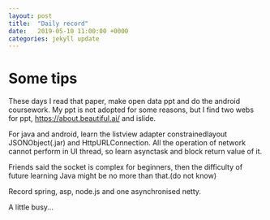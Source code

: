 ```yaml
---
layout: post
title:  "Daily record"
date:   2019-05-10 11:00:00 +0000
categories: jekyll update
---
```


# Some tips  <br>

These days I read that paper, make open data ppt and do the android coursework. My ppt is not adopted for some reasons, but I find two webs for ppt, https://about.beautiful.ai/ and islide.  

For java and android, learn the listview adapter constrainedlayout JSONObject(.jar) and HttpURLConnection. All the operation of network cannot perform in UI thread, so learn asynctask and block return value of it.  

Friends said the socket is complex for beginners, then the difficulty of future learning Java might be no more than that.(do not know)  

Record spring, asp, node.js and one asynchronised  netty.  

A little busy...